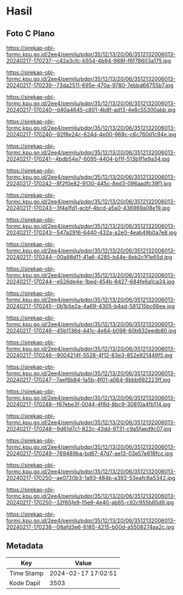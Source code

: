 # Hasil

## Foto C Plano

https://sirekap-obj-formc.kpu.go.id/2ee4/pemilu/pdpr/35/12/13/20/06/3512132006013-20240217-170237--c42a3cfc-b554-4b94-988f-f6f78603a175.jpg

https://sirekap-obj-formc.kpu.go.id/2ee4/pemilu/pdpr/35/12/13/20/06/3512132006013-20240217-170239--73da2511-695e-470a-9780-7ebbd66755b7.jpg

https://sirekap-obj-formc.kpu.go.id/2ee4/pemilu/pdpr/35/12/13/20/06/3512132006013-20240217-170240--d40a4645-c801-4b8f-ad13-4e8c55300abb.jpg

https://sirekap-obj-formc.kpu.go.id/2ee4/pemilu/pdpr/35/12/13/20/06/3512132006013-20240217-170240--92f8e24c-624d-4e00-968c-c6c760d1c94e.jpg

https://sirekap-obj-formc.kpu.go.id/2ee4/pemilu/pdpr/35/12/13/20/06/3512132006013-20240217-170241--4bdb54e7-6095-4404-b11f-513b1f1e9a34.jpg

https://sirekap-obj-formc.kpu.go.id/2ee4/pemilu/pdpr/35/12/13/20/06/3512132006013-20240217-170242--8f2f0e82-9130-445c-8ed3-096aadfc39f1.jpg

https://sirekap-obj-formc.kpu.go.id/2ee4/pemilu/pdpr/35/12/13/20/06/3512132006013-20240217-170243--3f4a1fd1-acbf-4bcd-a5a0-436969a08e19.jpg

https://sirekap-obj-formc.kpu.go.id/2ee4/pemilu/pdpr/35/12/13/20/06/3512132006013-20240217-170243--547a2916-6440-432a-a2e0-4eab49b0a7e8.jpg

https://sirekap-obj-formc.kpu.go.id/2ee4/pemilu/pdpr/35/12/13/20/06/3512132006013-20240217-170244--00a98d11-41a6-4285-b44e-8eb2c1f1e65d.jpg

https://sirekap-obj-formc.kpu.go.id/2ee4/pemilu/pdpr/35/12/13/20/06/3512132006013-20240217-170244--e526de4e-1bed-454b-8427-684fe6a1ca24.jpg

https://sirekap-obj-formc.kpu.go.id/2ee4/pemilu/pdpr/35/12/13/20/06/3512132006013-20240217-170245--0b1b5e2a-4a69-4305-b4ad-581215bc66ee.jpg

https://sirekap-obj-formc.kpu.go.id/2ee4/pemilu/pdpr/35/12/13/20/06/3512132006013-20240217-170246--45b1136d-441c-4e64-b098-60b832eedb80.jpg

https://sirekap-obj-formc.kpu.go.id/2ee4/pemilu/pdpr/35/12/13/20/06/3512132006013-20240217-170246--9004214f-5528-4f12-83e3-852e921449f5.jpg

https://sirekap-obj-formc.kpu.go.id/2ee4/pemilu/pdpr/35/12/13/20/06/3512132006013-20240217-170247--7aef8b84-1a5b-4f01-a064-8bbb692223ff.jpg

https://sirekap-obj-formc.kpu.go.id/2ee4/pemilu/pdpr/35/12/13/20/06/3512132006013-20240217-170248--f67ebe3f-0044-4f8d-8bc9-30810a4fb114.jpg

https://sirekap-obj-formc.kpu.go.id/2ee4/pemilu/pdpr/35/12/13/20/06/3512132006013-20240217-170248--9d61d7c1-822c-43dd-9731-c9a5faed9c07.jpg

https://sirekap-obj-formc.kpu.go.id/2ee4/pemilu/pdpr/35/12/13/20/06/3512132006013-20240217-170249--769489ba-bd67-47d7-ae13-03e57e618fcc.jpg

https://sirekap-obj-formc.kpu.go.id/2ee4/pemilu/pdpr/35/12/13/20/06/3512132006013-20240217-170250--ae0720b3-1a93-484b-a392-53eafc6a5342.jpg

https://sirekap-obj-formc.kpu.go.id/2ee4/pemilu/pdpr/35/12/13/20/06/3512132006013-20240217-170250--32f65fe9-f5e9-4e40-ab65-c92c955b65d9.jpg

https://sirekap-obj-formc.kpu.go.id/2ee4/pemilu/pdpr/35/12/13/20/06/3512132006013-20240217-170238--08afd3e6-6185-4215-b00d-a5508274aa2c.jpg


## Metadata

| Key        | Value               |
| ---------- | ------------------- |
| Time Stamp | 2024-02-17 17:02:51 |
| Kode Dapil | 3503                |



